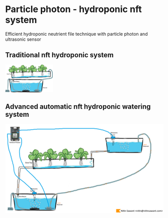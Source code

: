 # Particle photon - hydroponic nft system
Efficient hydroponic neutrient file technique with particle photon and ultrasonic sensor

## Traditional nft hydroponic system
<img src="traditional_hydroponic_nft.jpg" width="30%"/>

## Advanced automatic nft hydroponic watering system
![automatic hydoponic nft](advanced_watering_with_gravity_hydroponic_nft.png)
